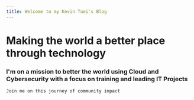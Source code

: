 ```yaml
---
title: Welcome to my Kevin Tuei's Blog
---
```


# Making the world a better place through technology
### I'm on a mission to better the world using Cloud and Cybersecurity with a focus on training and leading IT Projects

```
Join me on this journey of community impact
```
